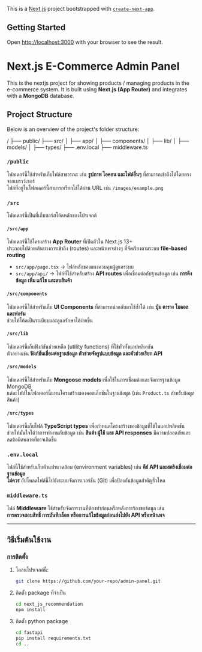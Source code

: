 This is a [Next.js](https://nextjs.org) project bootstrapped with [`create-next-app`](https://nextjs.org/docs/app/api-reference/cli/create-next-app).

## Getting Started

<!-- First, run the development server:

```bash
npm run dev
# or
yarn dev
# or
pnpm dev
# or
bun dev
``` -->

Open [http://localhost:3000](http://localhost:3000) with your browser to see the result.

# Next.js E-Commerce Admin Panel

This is the nextjs project for showing products / managing products in the e-commerce system. It is built using **Next.js (App Router)** and integrates with a **MongoDB** database.

## Project Structure

Below is an overview of the project's folder structure:

/ ├── public/ ├── src/ │ ├── app/ │ ├── components/ │ ├── lib/ │ ├── models/ │ ├── types/ ├── .env.local ├── middleware.ts


### `/public`
โฟลเดอร์นี้ใช้สำหรับเก็บไฟล์สาธารณะ เช่น **รูปภาพ ไอคอน และไฟล์อื่นๆ** ที่สามารถเข้าถึงได้โดยตรงจากเบราว์เซอร์  
ไฟล์ที่อยู่ในโฟลเดอร์นี้สามารถเรียกใช้ได้ผ่าน URL เช่น `/images/example.png`

### `/src`
โฟลเดอร์นี้เป็นที่เก็บซอร์สโค้ดหลักของโปรเจกต์

#### `/src/app`
โฟลเดอร์นี้ใช้โครงสร้าง **App Router** ที่เปิดตัวใน Next.js 13+  
ประกอบไปด้วยเส้นทางการเข้าถึง (routes) และหน้าเพจต่างๆ ที่จัดเรียงตามระบบ **file-based routing**  

- `src/app/page.tsx` → ไฟล์หลักของแผงควบคุมผู้ดูแลระบบ
- `src/app/api/` → ไฟล์ที่ใช้สำหรับสร้าง **API routes** เพื่อเชื่อมต่อกับฐานข้อมูล เช่น **การดึงข้อมูล เพิ่ม แก้ไข และลบสินค้า**

#### `/src/components`
โฟลเดอร์นี้ใช้สำหรับเก็บ **UI Components** ที่สามารถนำกลับมาใช้ซ้ำได้ เช่น **ปุ่ม ตาราง โมดอล และฟอร์ม**  
ช่วยให้โค้ดเป็นระเบียบและดูแลรักษาได้ง่ายขึ้น

#### `/src/lib`
โฟลเดอร์นี้เก็บฟังก์ชันช่วยเหลือ (utility functions) ที่ใช้ทั่วทั้งแอปพลิเคชัน  
ตัวอย่างเช่น **ฟังก์ชันเชื่อมต่อฐานข้อมูล ตัวช่วยจัดรูปแบบข้อมูล และตัวช่วยเรียก API**

#### `/src/models`
โฟลเดอร์นี้ใช้สำหรับเก็บ **Mongoose models** เพื่อใช้ในการเชื่อมต่อและจัดการฐานข้อมูล MongoDB  
แต่ละไฟล์ในโฟลเดอร์นี้แทนโครงสร้างของคอลเล็กชันในฐานข้อมูล (เช่น `Product.ts` สำหรับข้อมูลสินค้า)

#### `/src/types`
โฟลเดอร์นี้เก็บไฟล์ **TypeScript types** เพื่อกำหนดโครงสร้างของข้อมูลที่ใช้ในแอปพลิเคชัน  
ช่วยให้มั่นใจได้ว่าการทำงานกับข้อมูล เช่น **สินค้า ผู้ใช้ และ API responses** มีความปลอดภัยและลดข้อผิดพลาดที่อาจเกิดขึ้น

### `.env.local`
ไฟล์นี้ใช้สำหรับเก็บตัวแปรแวดล้อม (environment variables) เช่น **คีย์ API และสตริงเชื่อมต่อฐานข้อมูล**  
**ไม่ควร** อัปโหลดไฟล์นี้ไปยังระบบจัดการเวอร์ชัน (Git) เพื่อป้องกันข้อมูลสำคัญรั่วไหล

### `middleware.ts`
ไฟล์ **Middleware** ใช้สำหรับจัดการงานที่ต้องทำก่อนหรือหลังการร้องขอข้อมูล เช่น  
**การตรวจสอบสิทธิ์ การบันทึกล็อก หรือการแก้ไขข้อมูลก่อนส่งไปยัง API หรือหน้าเพจ**

---

## วิธีเริ่มต้นใช้งาน

### การติดตั้ง
1. โคลนโปรเจกต์นี้:
   ```bash
   git clone https://github.com/your-repo/admin-panel.git
2. ติดตั้ง package ที่จำเป็น
    ```bash
    cd next_js_recommendation
    npm install
3. ติดตั้ง python package
    ```bash
    cd fastapi
    pip install requirements.txt
    cd ..


<!-- You can start editing the page by modifying `app/page.tsx`. The page auto-updates as you edit the file.

This project uses [`next/font`](https://nextjs.org/docs/app/building-your-application/optimizing/fonts) to automatically optimize and load [Geist](https://vercel.com/font), a new font family for Vercel.

## Learn More

To learn more about Next.js, take a look at the following resources:

- [Next.js Documentation](https://nextjs.org/docs) - learn about Next.js features and API.
- [Learn Next.js](https://nextjs.org/learn) - an interactive Next.js tutorial.

You can check out [the Next.js GitHub repository](https://github.com/vercel/next.js) - your feedback and contributions are welcome!

## Deploy on Vercel

The easiest way to deploy your Next.js app is to use the [Vercel Platform](https://vercel.com/new?utm_medium=default-template&filter=next.js&utm_source=create-next-app&utm_campaign=create-next-app-readme) from the creators of Next.js.

Check out our [Next.js deployment documentation](https://nextjs.org/docs/app/building-your-application/deploying) for more details. -->
